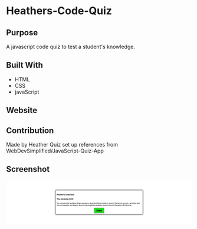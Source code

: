 # Heathers-Code-Quiz

## Purpose
A javascript code quiz to test a student's knowledge.

## Built With
* HTML
* CSS
* javaScript

## Website


## Contribution
Made by Heather
Quiz set up references from WebDevSimplified/JavaScript-Quiz-App

## Screenshot
![quizscreenshot](assets/images/quizscreenshot.png)
